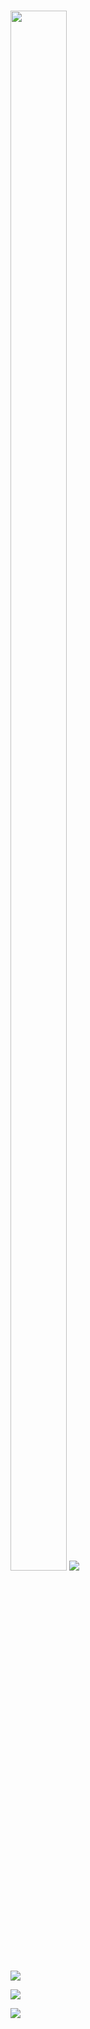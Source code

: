 <h3><img  style="align-item" :"center" src="https://telegra.ph/file/91acdb682e1e54b833633-107e044bd9a94adc08.jpg" width="90px" height="80%">
   <img src="https://readme-typing-svg.herokuapp.com?color=FFC0CB&width=620&lines=✨+🦋𝐇𝐄𝐘+𝐓𝐇𝐄𝐑𝐄+𝐈𝐒+𝐀+𝑸𝑼𝑬𝑬𝑵'𝒔+𝑩𝒊𝑹𝒕𝑯𝑫𝑨𝒀+🖤+🥀"></b></h3>

   <img src="https://readme-typing-svg.herokuapp.com?color=FF4000&width=620&lines=✨+🦋𝑯𝑨𝑷𝑷𝒀+𝑩𝑰𝑹𝑻𝑯𝑫𝑨𝒀+𝑹𝑰𝑫𝑯𝑰𝑴𝑨🖤+🥀"></b></h3>


 <img src="https://readme-typing-svg.herokuapp.com?color=FF4000&width=620&lines=✨+🦋+Hoping+all+your+birthday+wishes+come+true✨+🦋"></b></h3>

 <img src="https://readme-typing-svg.herokuapp.com?color=FF4000&width=620&lines=✨+🦋+Youre+amazing+May+this+next+trip+around+the+sun✨+🦋"></b></h3>
